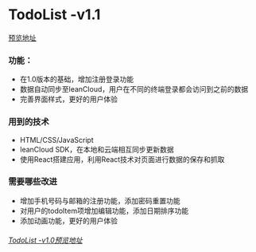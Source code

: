 # TodoList -v1.1

[预览地址](https://plearne.github.io/todolist/build/index.html)



### 功能：

- 在1.0版本的基础，增加注册登录功能
- 数据自动同步至leanCloud，用户在不同的终端登录都会访问到之前的数据
- 完善界面样式，更好的用户体验

### 用到的技术

- HTML/CSS/JavaScript
- leanCloud SDK，在本地和云端相互同步更新数据
- 使用React搭建应用，利用React技术对页面进行数据的保存和抓取

### 需要哪些改进

- 增加手机号码与邮箱的注册功能，添加密码重置功能
- 对用户的todoItem项增加编辑功能，添加日期排序功能
- 添加动画功能，更好的用户体验

###### [TodoList -v1.0预览地址](https://younger-peng.github.io/react_projects/build/index.html)